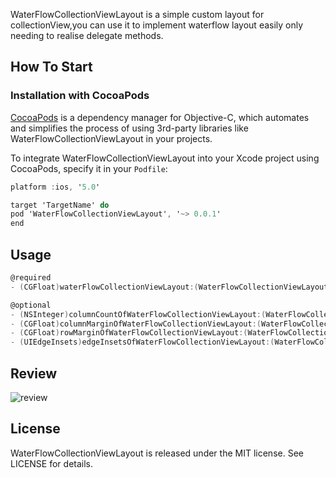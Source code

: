 WaterFlowCollectionViewLayout is a simple custom layout for collectionView,you can use it to implement waterflow layout easily only needing to  realise delegate methods.

## How To Start

### Installation with CocoaPods

[CocoaPods](http://cocoapods.org/) is a dependency manager for Objective-C, which automates and simplifies the process of using 3rd-party libraries like WaterFlowCollectionViewLayout in your projects. 

To integrate WaterFlowCollectionViewLayout into your Xcode project using CocoaPods, specify it in your `Podfile`:

```objective-c
platform :ios, '5.0'

target 'TargetName' do
pod 'WaterFlowCollectionViewLayout', '~> 0.0.1'
end
```

## Usage

```objective-c
@required
- (CGFloat)waterFlowCollectionViewLayout:(WaterFlowCollectionViewLayout *)layout heightForItemAtIndexPath:(NSInteger)index ItemWith:(CGFloat)width;

@optional
- (NSInteger)columnCountOfWaterFlowCollectionViewLayout:(WaterFlowCollectionViewLayout *)layout;
- (CGFloat)columnMarginOfWaterFlowCollectionViewLayout:(WaterFlowCollectionViewLayout *)layout;
- (CGFloat)rowMarginOfWaterFlowCollectionViewLayout:(WaterFlowCollectionViewLayout *)layout;
- (UIEdgeInsets)edgeInsetsOfWaterFlowCollectionViewLayout:(WaterFlowCollectionViewLayout *)layout;
```

## Review

![review](/Users/Admin/Desktop/WaterFlowCollectionViewLayout/review.png)

## License

WaterFlowCollectionViewLayout is released under the MIT license. See LICENSE for details.